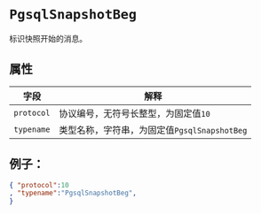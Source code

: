 # ```PgsqlSnapshotBeg```

标识快照开始的消息。

## 属性

字段 | 解释
----|----
```protocol``` | 协议编号，无符号长整型，为固定值```10```
```typename``` | 类型名称，字符串，为固定值```PgsqlSnapshotBeg```

## 例子：

```json
{ "protocol":10
, "typename":"PgsqlSnapshotBeg",
}
```
